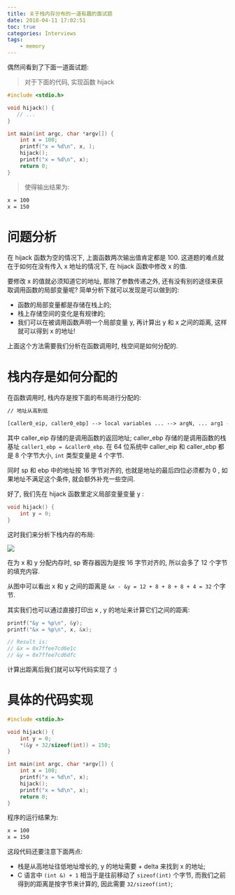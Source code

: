 ```yaml
---
title: 关于栈内存分布的一道有趣的面试题
date: 2018-04-11 17:02:51
toc: true
categories: Interviews
tags:
    - memory
---
```


偶然间看到了下面一道面试题:


> 对于下面的代码, 实现函数 hijack

```c
#include <stdio.h>

void hijack() {
   // ...
}

int main(int argc, char *argv[]) {
    int x = 100;
    printf("x = %d\n", x, );
    hijack();
    printf("x = %d\n", x);
    return 0;
}
```

> 使得输出结果为:

```txt
x = 100
x = 150
```

<!--more-->

# 问题分析

在 hijack 函数为空的情况下, 上面函数两次输出值肯定都是 100.
这道题的难点就在于如何在没有传入 x 地址的情况下, 在 hijack 函数中修改 x 的值.

要修改 x 的值就必须知道它的地址, 那除了参数传递之外, 还有没有别的途径来获取调用函数的局部变量呢?
简单分析下就可以发现是可以做到的:

* 函数的局部变量都是存储在栈上的;
* 栈上存储空间的变化是有规律的;
* 我们可以在被调用函数声明一个局部变量 y, 再计算出 y 和 x 之间的距离, 这样就可以得到 x 的地址!

上面这个方法需要我们分析在函数调用时, 栈空间是如何分配的.

# 栈内存是如何分配的

在函数调用时, 栈内存是按下面的布局进行分配的:

```txt
// 地址从高到低

[caller0_eip, caller0_ebp] --> local variables ... --> argN, ... arg1 --> [caller1_eip, caller1_ebp]
```

其中 caller_eip 存储的是调用函数的返回地址; caller_ebp 存储的是调用函数的栈基址 `caller1_ebp = &caller0_ebp`.
在 64 位系统中 caller_eip 和 caller_ebp 都是 8 个字节大小, `int` 类型变量是 4 个字节.

同时 sp 和 ebp 中的地址按 16 字节对齐的, 也就是地址的最后四位必须都为 0 ,
如果地址不满足这个条件, 就会额外补充一些空间.

好了, 我们先在 hijack 函数里定义局部变量变量 y :

```c
void hijack() {
    int y = 0;
}
```

这时我们来分析下栈内存的布局:

![](stack_memory.jpg)

在为 x 和 y 分配内存时, sp 寄存器因为是按 16 字节对齐的, 所以会多了 12 个字节的填充内容.

从图中可以看出 x 和 y 之间的距离是 `&x - &y = 12 + 8 + 8 + 8 + 4 = 32` 个字节.

其实我们也可以通过直接打印出 x , y 的地址来计算它们之间的距离:

```c
printf("&y = %p\n", &y);
printf("&x = %p\n", x, &x);

// Result is:
// &x = 0x7ffee7cd6e1c
// &y = 0x7ffee7cd6dfc
```

计算出距离后我们就可以写代码实现了 :)

# 具体的代码实现

```c
#include <stdio.h>

void hijack() {
    int y = 0;
    *(&y + 32/sizeof(int)) = 150;
}

int main(int argc, char *argv[]) {
    int x = 100;
    printf("x = %d\n", x);
    hijack();
    printf("x = %d\n", x);
    return 0;
}
```

程序的运行结果为:

```txt
x = 100
x = 150
```

这段代码还要注意下面两点:

* 栈是从高地址往低地址增长的, y 的地址需要 + delta 来找到 x 的地址;
* C 语言中 `(int &) + 1` 相当于是往前移动了 `sizeof(int)` 个字节, 而我们之前得到的距离是按字节来计算的, 因此需要 `32/sizeof(int)`;
